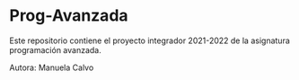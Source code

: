 # Prog-Avanzada

Este repositorio contiene el proyecto integrador 2021-2022 de la asignatura programación avanzada.

Autora: Manuela Calvo 